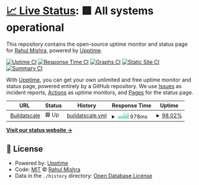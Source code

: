 # [📈 Live Status](https://buildatscale.tech): <!--live status--> **🟩 All systems operational**

This repository contains the open-source uptime monitor and status page for [Rahul Mishra](https://buildatscale.tech/), powered by [Upptime](https://github.com/upptime/upptime).

[![Uptime CI](https://github.com/rahul91/upptime/workflows/Uptime%20CI/badge.svg)](https://github.com/rahul91/upptime/actions?query=workflow%3A%22Uptime+CI%22)
[![Response Time CI](https://github.com/rahul91/upptime/workflows/Response%20Time%20CI/badge.svg)](https://github.com/rahul91/upptime/actions?query=workflow%3A%22Response+Time+CI%22)
[![Graphs CI](https://github.com/rahul91/upptime/workflows/Graphs%20CI/badge.svg)](https://github.com/rahul91/upptime/actions?query=workflow%3A%22Graphs+CI%22)
[![Static Site CI](https://github.com/rahul91/upptime/workflows/Static%20Site%20CI/badge.svg)](https://github.com/rahul91/upptime/actions?query=workflow%3A%22Static+Site+CI%22)
[![Summary CI](https://github.com/rahul91/upptime/workflows/Summary%20CI/badge.svg)](https://github.com/rahul91/upptime/actions?query=workflow%3A%22Summary+CI%22)

With [Upptime](https://upptime.js.org), you can get your own unlimited and free uptime monitor and status page, powered entirely by a GitHub repository. We use [Issues](https://github.com/rahul91/upptime/issues) as incident reports, [Actions](https://github.com/rahul91/upptime/actions) as uptime monitors, and [Pages](https://buildatscale.tech) for the status page.

<!--start: status pages-->
<!-- This summary is generated by Upptime (https://github.com/upptime/upptime) -->
<!-- Do not edit this manually, your changes will be overwritten -->
<!-- prettier-ignore -->
| URL | Status | History | Response Time | Uptime |
| --- | ------ | ------- | ------------- | ------ |
| <img alt="" src="https://icons.duckduckgo.com/ip3/buildatscale.tech.ico" height="13"> [Buildatscale](https://buildatscale.tech) | 🟩 Up | [buildatscale.yml](https://github.com/Rahul91/upptime/commits/HEAD/history/buildatscale.yml) | <details><summary><img alt="Response time graph" src="./graphs/buildatscale/response-time-week.png" height="20"> 978ms</summary><br><a href="https://rahul91.github.io/upptime/history/buildatscale"><img alt="Response time 1215" src="https://img.shields.io/endpoint?url=https%3A%2F%2Fraw.githubusercontent.com%2FRahul91%2Fupptime%2FHEAD%2Fapi%2Fbuildatscale%2Fresponse-time.json"></a><br><a href="https://rahul91.github.io/upptime/history/buildatscale"><img alt="24-hour response time 1933" src="https://img.shields.io/endpoint?url=https%3A%2F%2Fraw.githubusercontent.com%2FRahul91%2Fupptime%2FHEAD%2Fapi%2Fbuildatscale%2Fresponse-time-day.json"></a><br><a href="https://rahul91.github.io/upptime/history/buildatscale"><img alt="7-day response time 978" src="https://img.shields.io/endpoint?url=https%3A%2F%2Fraw.githubusercontent.com%2FRahul91%2Fupptime%2FHEAD%2Fapi%2Fbuildatscale%2Fresponse-time-week.json"></a><br><a href="https://rahul91.github.io/upptime/history/buildatscale"><img alt="30-day response time 1021" src="https://img.shields.io/endpoint?url=https%3A%2F%2Fraw.githubusercontent.com%2FRahul91%2Fupptime%2FHEAD%2Fapi%2Fbuildatscale%2Fresponse-time-month.json"></a><br><a href="https://rahul91.github.io/upptime/history/buildatscale"><img alt="1-year response time 1141" src="https://img.shields.io/endpoint?url=https%3A%2F%2Fraw.githubusercontent.com%2FRahul91%2Fupptime%2FHEAD%2Fapi%2Fbuildatscale%2Fresponse-time-year.json"></a></details> | <details><summary><a href="https://rahul91.github.io/upptime/history/buildatscale">98.02%</a></summary><a href="https://rahul91.github.io/upptime/history/buildatscale"><img alt="All-time uptime 99.88%" src="https://img.shields.io/endpoint?url=https%3A%2F%2Fraw.githubusercontent.com%2FRahul91%2Fupptime%2FHEAD%2Fapi%2Fbuildatscale%2Fuptime.json"></a><br><a href="https://rahul91.github.io/upptime/history/buildatscale"><img alt="24-hour uptime 98.30%" src="https://img.shields.io/endpoint?url=https%3A%2F%2Fraw.githubusercontent.com%2FRahul91%2Fupptime%2FHEAD%2Fapi%2Fbuildatscale%2Fuptime-day.json"></a><br><a href="https://rahul91.github.io/upptime/history/buildatscale"><img alt="7-day uptime 98.02%" src="https://img.shields.io/endpoint?url=https%3A%2F%2Fraw.githubusercontent.com%2FRahul91%2Fupptime%2FHEAD%2Fapi%2Fbuildatscale%2Fuptime-week.json"></a><br><a href="https://rahul91.github.io/upptime/history/buildatscale"><img alt="30-day uptime 97.90%" src="https://img.shields.io/endpoint?url=https%3A%2F%2Fraw.githubusercontent.com%2FRahul91%2Fupptime%2FHEAD%2Fapi%2Fbuildatscale%2Fuptime-month.json"></a><br><a href="https://rahul91.github.io/upptime/history/buildatscale"><img alt="1-year uptime 99.56%" src="https://img.shields.io/endpoint?url=https%3A%2F%2Fraw.githubusercontent.com%2FRahul91%2Fupptime%2FHEAD%2Fapi%2Fbuildatscale%2Fuptime-year.json"></a></details>

<!--end: status pages-->

[**Visit our status website →**](https://buildatscale.tech)

## 📄 License

- Powered by: [Upptime](https://github.com/upptime/upptime)
- Code: [MIT](./LICENSE) © [Rahul Mishra](https://buildatscale.tech/)
- Data in the `./history` directory: [Open Database License](https://opendatacommons.org/licenses/odbl/1-0/)
